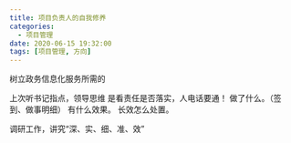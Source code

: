 ```yaml
---
title: 项目负责人的自我修养
categories:
  - 项目管理
date: 2020-06-15 19:32:00
tags: [项目管理, 方向]
---
```


树立政务信息化服务所需的

上次听书记指点，领导思维
是看责任是否落实，人电话要通！
做了什么。（签到、做事明细）
有什么效果。
长效怎么处置。

调研工作，讲究“深、实、细、准、效”